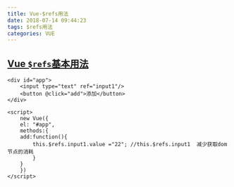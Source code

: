 ```yaml
---
title: Vue-$refs用法
date: 2018-07-14 09:44:23
tags: $refs用法
categories: VUE
---
```

## [Vue `$refs`基本用法](https://www.cnblogs.com/xueweijie/p/6907676.html)

````
<div id="app">
    <input type="text" ref="input1"/>
    <button @click="add">添加</button>
</div>
````

````
<script>
    new Vue({
    el: "#app",
    methods:{
    add:function(){
        this.$refs.input1.value ="22"; //this.$refs.input1  减少获取dom节点的消耗
        }
    }
    })
</script>
````